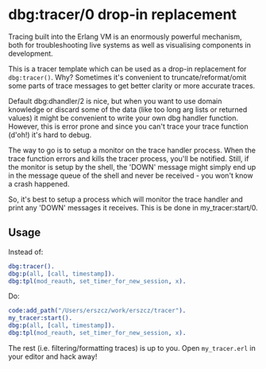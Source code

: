 # dbg:tracer/0 drop-in replacement

Tracing built into the Erlang VM is an enormously powerful mechanism,
both for troubleshooting live systems as well as visualising components
in development.

This is a tracer template which can be used as a drop-in replacement for `dbg:tracer()`.
Why? Sometimes it's convenient to truncate/reformat/omit some parts
of trace messages to get better clarity or more accurate traces.

Default dbg:dhandler/2 is nice,
but when you want to use domain knowledge or discard some of the data
(like too long arg lists or returned values)
it might be convenient to write your own dbg handler function.
However, this is error prone and since you can't trace your
trace function (d'oh!) it's hard to debug.

The way to go is to setup a monitor on the trace handler process.
When the trace function errors and kills the tracer process,
you'll be notified.
Still, if the monitor is setup by the shell, the 'DOWN' message
might simply end up in the message queue of the shell
and never be received - you won't know a crash happened.

So, it's best to setup a process which will monitor the trace handler
and print any 'DOWN' messages it receives.
This is be done in my\_tracer:start/0.

## Usage

Instead of:

```erlang
dbg:tracer().
dbg:p(all, [call, timestamp]).
dbg:tpl(mod_reauth, set_timer_for_new_session, x).
```

Do:

```erlang
code:add_path("/Users/erszcz/work/erszcz/tracer").
my_tracer:start().
dbg:p(all, [call, timestamp]).
dbg:tpl(mod_reauth, set_timer_for_new_session, x).
```

The rest (i.e. filtering/formatting traces) is up to you.
Open `my_tracer.erl` in your editor and hack away!
